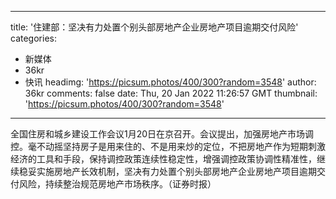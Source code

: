 
---
title: '住建部：坚决有力处置个别头部房地产企业房地产项目逾期交付风险'
categories: 
 - 新媒体
 - 36kr
 - 快讯
headimg: 'https://picsum.photos/400/300?random=3548'
author: 36kr
comments: false
date: Thu, 20 Jan 2022 11:26:57 GMT
thumbnail: 'https://picsum.photos/400/300?random=3548'
---

<div>   
全国住房和城乡建设工作会议1月20日在京召开。会议提出，加强房地产市场调控。毫不动摇坚持房子是用来住的、不是用来炒的定位，不把房地产作为短期刺激经济的工具和手段，保持调控政策连续性稳定性，增强调控政策协调性精准性，继续稳妥实施房地产长效机制，坚决有力处置个别头部房地产企业房地产项目逾期交付风险，持续整治规范房地产市场秩序。（证券时报）  
</div>
            